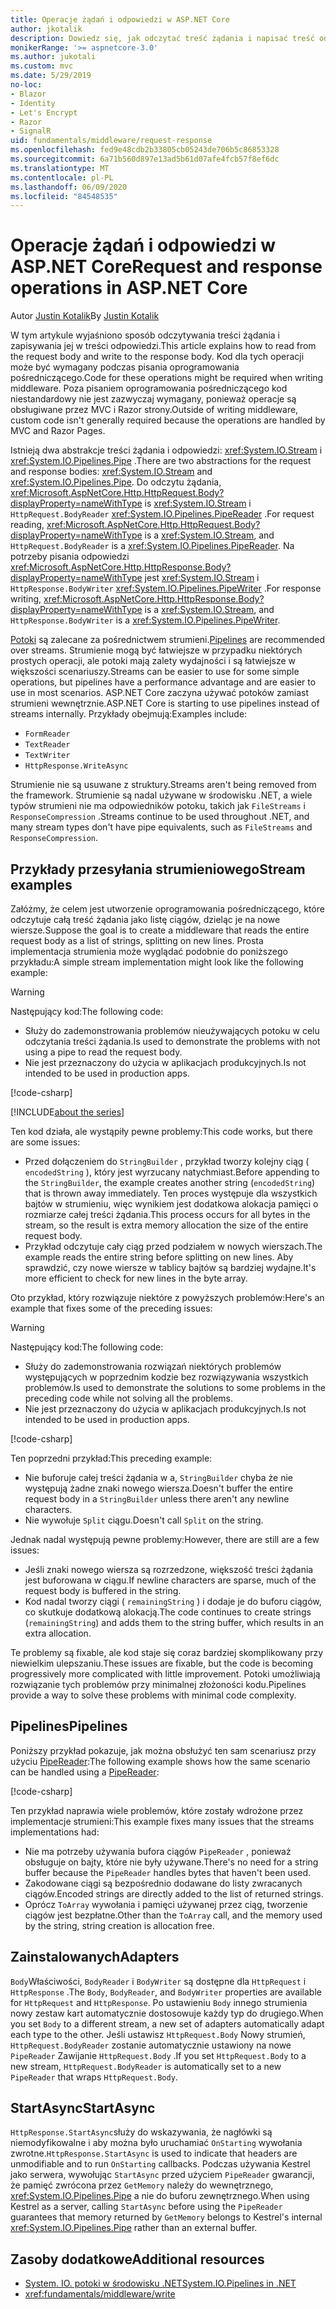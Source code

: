 ```yaml
---
title: Operacje żądań i odpowiedzi w ASP.NET Core
author: jkotalik
description: Dowiedz się, jak odczytać treść żądania i napisać treść odpowiedzi w ASP.NET Core.
monikerRange: '>= aspnetcore-3.0'
ms.author: jukotali
ms.custom: mvc
ms.date: 5/29/2019
no-loc:
- Blazor
- Identity
- Let's Encrypt
- Razor
- SignalR
uid: fundamentals/middleware/request-response
ms.openlocfilehash: fed9e48cdb2b33805cb05243de706b5c86853328
ms.sourcegitcommit: 6a71b560d897e13ad5b61d07afe4fcb57f8ef6dc
ms.translationtype: MT
ms.contentlocale: pl-PL
ms.lasthandoff: 06/09/2020
ms.locfileid: "84548535"
---
```

# <a name="request-and-response-operations-in-aspnet-core"></a><span data-ttu-id="070e6-103">Operacje żądań i odpowiedzi w ASP.NET Core</span><span class="sxs-lookup"><span data-stu-id="070e6-103">Request and response operations in ASP.NET Core</span></span>

<span data-ttu-id="070e6-104">Autor [Justin Kotalik](https://github.com/jkotalik)</span><span class="sxs-lookup"><span data-stu-id="070e6-104">By [Justin Kotalik](https://github.com/jkotalik)</span></span>

<span data-ttu-id="070e6-105">W tym artykule wyjaśniono sposób odczytywania treści żądania i zapisywania jej w treści odpowiedzi.</span><span class="sxs-lookup"><span data-stu-id="070e6-105">This article explains how to read from the request body and write to the response body.</span></span> <span data-ttu-id="070e6-106">Kod dla tych operacji może być wymagany podczas pisania oprogramowania pośredniczącego.</span><span class="sxs-lookup"><span data-stu-id="070e6-106">Code for these operations might be required when writing middleware.</span></span> <span data-ttu-id="070e6-107">Poza pisaniem oprogramowania pośredniczącego kod niestandardowy nie jest zazwyczaj wymagany, ponieważ operacje są obsługiwane przez MVC i Razor strony.</span><span class="sxs-lookup"><span data-stu-id="070e6-107">Outside of writing middleware, custom code isn't generally required because the operations are handled by MVC and Razor Pages.</span></span>

<span data-ttu-id="070e6-108">Istnieją dwa abstrakcje treści żądania i odpowiedzi: <xref:System.IO.Stream> i <xref:System.IO.Pipelines.Pipe> .</span><span class="sxs-lookup"><span data-stu-id="070e6-108">There are two abstractions for the request and response bodies: <xref:System.IO.Stream> and <xref:System.IO.Pipelines.Pipe>.</span></span> <span data-ttu-id="070e6-109">Do odczytu żądania, <xref:Microsoft.AspNetCore.Http.HttpRequest.Body?displayProperty=nameWithType> is <xref:System.IO.Stream> i `HttpRequest.BodyReader` <xref:System.IO.Pipelines.PipeReader> .</span><span class="sxs-lookup"><span data-stu-id="070e6-109">For request reading, <xref:Microsoft.AspNetCore.Http.HttpRequest.Body?displayProperty=nameWithType> is a <xref:System.IO.Stream>, and `HttpRequest.BodyReader` is a <xref:System.IO.Pipelines.PipeReader>.</span></span> <span data-ttu-id="070e6-110">Na potrzeby pisania odpowiedzi <xref:Microsoft.AspNetCore.Http.HttpResponse.Body?displayProperty=nameWithType> jest <xref:System.IO.Stream> i `HttpResponse.BodyWriter` <xref:System.IO.Pipelines.PipeWriter> .</span><span class="sxs-lookup"><span data-stu-id="070e6-110">For response writing, <xref:Microsoft.AspNetCore.Http.HttpResponse.Body?displayProperty=nameWithType> is a <xref:System.IO.Stream>, and `HttpResponse.BodyWriter` is a <xref:System.IO.Pipelines.PipeWriter>.</span></span>

<span data-ttu-id="070e6-111">[Potoki](/dotnet/standard/io/pipelines) są zalecane za pośrednictwem strumieni.</span><span class="sxs-lookup"><span data-stu-id="070e6-111">[Pipelines](/dotnet/standard/io/pipelines) are recommended over streams.</span></span> <span data-ttu-id="070e6-112">Strumienie mogą być łatwiejsze w przypadku niektórych prostych operacji, ale potoki mają zalety wydajności i są łatwiejsze w większości scenariuszy.</span><span class="sxs-lookup"><span data-stu-id="070e6-112">Streams can be easier to use for some simple operations, but pipelines have a performance advantage and are easier to use in most scenarios.</span></span> <span data-ttu-id="070e6-113">ASP.NET Core zaczyna używać potoków zamiast strumieni wewnętrznie.</span><span class="sxs-lookup"><span data-stu-id="070e6-113">ASP.NET Core is starting to use pipelines instead of streams internally.</span></span> <span data-ttu-id="070e6-114">Przykłady obejmują:</span><span class="sxs-lookup"><span data-stu-id="070e6-114">Examples include:</span></span>

* `FormReader`
* `TextReader`
* `TextWriter`
* `HttpResponse.WriteAsync`

<span data-ttu-id="070e6-115">Strumienie nie są usuwane z struktury.</span><span class="sxs-lookup"><span data-stu-id="070e6-115">Streams aren't being removed from the framework.</span></span> <span data-ttu-id="070e6-116">Strumienie są nadal używane w środowisku .NET, a wiele typów strumieni nie ma odpowiedników potoku, takich jak `FileStreams` i `ResponseCompression` .</span><span class="sxs-lookup"><span data-stu-id="070e6-116">Streams continue to be used throughout .NET, and many stream types don't have pipe equivalents, such as `FileStreams` and `ResponseCompression`.</span></span>

## <a name="stream-examples"></a><span data-ttu-id="070e6-117">Przykłady przesyłania strumieniowego</span><span class="sxs-lookup"><span data-stu-id="070e6-117">Stream examples</span></span>

<span data-ttu-id="070e6-118">Załóżmy, że celem jest utworzenie oprogramowania pośredniczącego, które odczytuje całą treść żądania jako listę ciągów, dzieląc je na nowe wiersze.</span><span class="sxs-lookup"><span data-stu-id="070e6-118">Suppose the goal is to create a middleware that reads the entire request body as a list of strings, splitting on new lines.</span></span> <span data-ttu-id="070e6-119">Prosta implementacja strumienia może wyglądać podobnie do poniższego przykładu:</span><span class="sxs-lookup"><span data-stu-id="070e6-119">A simple stream implementation might look like the following example:</span></span>

> [!WARNING]
> <span data-ttu-id="070e6-120">Następujący kod:</span><span class="sxs-lookup"><span data-stu-id="070e6-120">The following code:</span></span>
> * <span data-ttu-id="070e6-121">Służy do zademonstrowania problemów nieużywających potoku w celu odczytania treści żądania.</span><span class="sxs-lookup"><span data-stu-id="070e6-121">Is used to demonstrate the problems with not using a pipe to read the request body.</span></span>
> * <span data-ttu-id="070e6-122">Nie jest przeznaczony do użycia w aplikacjach produkcyjnych.</span><span class="sxs-lookup"><span data-stu-id="070e6-122">Is not intended to be used in production apps.</span></span>

[!code-csharp[](request-response/samples/3.x/RequestResponseSample/Startup.cs?name=GetListOfStringsFromStream)]

[!INCLUDE[about the series](~/includes/code-comments-loc.md)]

<span data-ttu-id="070e6-123">Ten kod działa, ale wystąpiły pewne problemy:</span><span class="sxs-lookup"><span data-stu-id="070e6-123">This code works, but there are some issues:</span></span>

* <span data-ttu-id="070e6-124">Przed dołączeniem do `StringBuilder` , przykład tworzy kolejny ciąg ( `encodedString` ), który jest wyrzucany natychmiast.</span><span class="sxs-lookup"><span data-stu-id="070e6-124">Before appending to the `StringBuilder`, the example creates another string (`encodedString`) that is thrown away immediately.</span></span> <span data-ttu-id="070e6-125">Ten proces występuje dla wszystkich bajtów w strumieniu, więc wynikiem jest dodatkowa alokacja pamięci o rozmiarze całej treści żądania.</span><span class="sxs-lookup"><span data-stu-id="070e6-125">This process occurs for all bytes in the stream, so the result is extra memory allocation the size of the entire request body.</span></span>
* <span data-ttu-id="070e6-126">Przykład odczytuje cały ciąg przed podziałem w nowych wierszach.</span><span class="sxs-lookup"><span data-stu-id="070e6-126">The example reads the entire string before splitting on new lines.</span></span> <span data-ttu-id="070e6-127">Aby sprawdzić, czy nowe wiersze w tablicy bajtów są bardziej wydajne.</span><span class="sxs-lookup"><span data-stu-id="070e6-127">It's more efficient to check for new lines in the byte array.</span></span>

<span data-ttu-id="070e6-128">Oto przykład, który rozwiązuje niektóre z powyższych problemów:</span><span class="sxs-lookup"><span data-stu-id="070e6-128">Here's an example that fixes some of the preceding issues:</span></span>

> [!WARNING]
> <span data-ttu-id="070e6-129">Następujący kod:</span><span class="sxs-lookup"><span data-stu-id="070e6-129">The following code:</span></span>
> * <span data-ttu-id="070e6-130">Służy do zademonstrowania rozwiązań niektórych problemów występujących w poprzednim kodzie bez rozwiązywania wszystkich problemów.</span><span class="sxs-lookup"><span data-stu-id="070e6-130">Is used to demonstrate the solutions to some problems in the preceding code while not solving all the problems.</span></span>
> * <span data-ttu-id="070e6-131">Nie jest przeznaczony do użycia w aplikacjach produkcyjnych.</span><span class="sxs-lookup"><span data-stu-id="070e6-131">Is not intended to be used in production apps.</span></span>

[!code-csharp[](request-response/samples/3.x/RequestResponseSample/Startup.cs?name=GetListOfStringsFromStreamMoreEfficient)]

<span data-ttu-id="070e6-132">Ten poprzedni przykład:</span><span class="sxs-lookup"><span data-stu-id="070e6-132">This preceding example:</span></span>

* <span data-ttu-id="070e6-133">Nie buforuje całej treści żądania w a, `StringBuilder` chyba że nie występują żadne znaki nowego wiersza.</span><span class="sxs-lookup"><span data-stu-id="070e6-133">Doesn't buffer the entire request body in a `StringBuilder` unless there aren't any newline characters.</span></span>
* <span data-ttu-id="070e6-134">Nie wywołuje `Split` ciągu.</span><span class="sxs-lookup"><span data-stu-id="070e6-134">Doesn't call `Split` on the string.</span></span>

<span data-ttu-id="070e6-135">Jednak nadal występują pewne problemy:</span><span class="sxs-lookup"><span data-stu-id="070e6-135">However, there are still are a few issues:</span></span>

* <span data-ttu-id="070e6-136">Jeśli znaki nowego wiersza są rozrzedzone, większość treści żądania jest buforowana w ciągu.</span><span class="sxs-lookup"><span data-stu-id="070e6-136">If newline characters are sparse, much of the request body is buffered in the string.</span></span>
* <span data-ttu-id="070e6-137">Kod nadal tworzy ciągi ( `remainingString` ) i dodaje je do buforu ciągów, co skutkuje dodatkową alokacją.</span><span class="sxs-lookup"><span data-stu-id="070e6-137">The code continues to create strings (`remainingString`) and adds them to the string buffer, which results in an extra allocation.</span></span>

<span data-ttu-id="070e6-138">Te problemy są fixable, ale kod staje się coraz bardziej skomplikowany przy niewielkim ulepszaniu.</span><span class="sxs-lookup"><span data-stu-id="070e6-138">These issues are fixable, but the code is becoming progressively more complicated with little improvement.</span></span> <span data-ttu-id="070e6-139">Potoki umożliwiają rozwiązanie tych problemów przy minimalnej złożoności kodu.</span><span class="sxs-lookup"><span data-stu-id="070e6-139">Pipelines provide a way to solve these problems with minimal code complexity.</span></span>

## <a name="pipelines"></a><span data-ttu-id="070e6-140">Pipelines</span><span class="sxs-lookup"><span data-stu-id="070e6-140">Pipelines</span></span>

<span data-ttu-id="070e6-141">Poniższy przykład pokazuje, jak można obsłużyć ten sam scenariusz przy użyciu [PipeReader](/dotnet/standard/io/pipelines#pipe):</span><span class="sxs-lookup"><span data-stu-id="070e6-141">The following example shows how the same scenario can be handled using a [PipeReader](/dotnet/standard/io/pipelines#pipe):</span></span>

[!code-csharp[](request-response/samples/3.x/RequestResponseSample/Startup.cs?name=GetListOfStringFromPipe)]

<span data-ttu-id="070e6-142">Ten przykład naprawia wiele problemów, które zostały wdrożone przez implementacje strumieni:</span><span class="sxs-lookup"><span data-stu-id="070e6-142">This example fixes many issues that the streams implementations had:</span></span>

* <span data-ttu-id="070e6-143">Nie ma potrzeby używania bufora ciągów `PipeReader` , ponieważ obsługuje on bajty, które nie były używane.</span><span class="sxs-lookup"><span data-stu-id="070e6-143">There's no need for a string buffer because the `PipeReader` handles bytes that haven't been used.</span></span>
* <span data-ttu-id="070e6-144">Zakodowane ciągi są bezpośrednio dodawane do listy zwracanych ciągów.</span><span class="sxs-lookup"><span data-stu-id="070e6-144">Encoded strings are directly added to the list of returned strings.</span></span>
* <span data-ttu-id="070e6-145">Oprócz `ToArray` wywołania i pamięci używanej przez ciąg, tworzenie ciągów jest bezpłatne.</span><span class="sxs-lookup"><span data-stu-id="070e6-145">Other than the `ToArray` call, and the memory used by the string, string creation is allocation free.</span></span>

## <a name="adapters"></a><span data-ttu-id="070e6-146">Zainstalowanych</span><span class="sxs-lookup"><span data-stu-id="070e6-146">Adapters</span></span>

<span data-ttu-id="070e6-147">`Body`Właściwości, `BodyReader` i `BodyWriter` są dostępne dla `HttpRequest` i `HttpResponse` .</span><span class="sxs-lookup"><span data-stu-id="070e6-147">The `Body`, `BodyReader`, and `BodyWriter` properties are available for `HttpRequest` and `HttpResponse`.</span></span> <span data-ttu-id="070e6-148">Po ustawieniu `Body` innego strumienia nowy zestaw kart automatycznie dostosowuje każdy typ do drugiego.</span><span class="sxs-lookup"><span data-stu-id="070e6-148">When you set `Body` to a different stream, a new set of adapters automatically adapt each type to the other.</span></span> <span data-ttu-id="070e6-149">Jeśli ustawisz `HttpRequest.Body` Nowy strumień, `HttpRequest.BodyReader` zostanie automatycznie ustawiony na nowe `PipeReader` Zawijanie `HttpRequest.Body` .</span><span class="sxs-lookup"><span data-stu-id="070e6-149">If you set `HttpRequest.Body` to a new stream, `HttpRequest.BodyReader` is automatically set to a new `PipeReader` that wraps `HttpRequest.Body`.</span></span>

## <a name="startasync"></a><span data-ttu-id="070e6-150">StartAsync</span><span class="sxs-lookup"><span data-stu-id="070e6-150">StartAsync</span></span>

<span data-ttu-id="070e6-151">`HttpResponse.StartAsync`służy do wskazywania, że nagłówki są niemodyfikowalne i aby można było uruchamiać `OnStarting` wywołania zwrotne.</span><span class="sxs-lookup"><span data-stu-id="070e6-151">`HttpResponse.StartAsync` is used to indicate that headers are unmodifiable and to run `OnStarting` callbacks.</span></span> <span data-ttu-id="070e6-152">Podczas używania Kestrel jako serwera, wywołując `StartAsync` przed użyciem `PipeReader` gwarancji, że pamięć zwrócona przez `GetMemory` należy do wewnętrznego, <xref:System.IO.Pipelines.Pipe> a nie do buforu zewnętrznego.</span><span class="sxs-lookup"><span data-stu-id="070e6-152">When using Kestrel as a server, calling `StartAsync` before using the `PipeReader` guarantees that memory returned by `GetMemory` belongs to Kestrel's internal <xref:System.IO.Pipelines.Pipe> rather than an external buffer.</span></span>

## <a name="additional-resources"></a><span data-ttu-id="070e6-153">Zasoby dodatkowe</span><span class="sxs-lookup"><span data-stu-id="070e6-153">Additional resources</span></span>

* [<span data-ttu-id="070e6-154">System. IO. potoki w środowisku .NET</span><span class="sxs-lookup"><span data-stu-id="070e6-154">System.IO.Pipelines in .NET</span></span>](/dotnet/standard/io/pipelines)
* <xref:fundamentals/middleware/write>

<!-- Test with Postman or other tool. See image in static directory. -->
